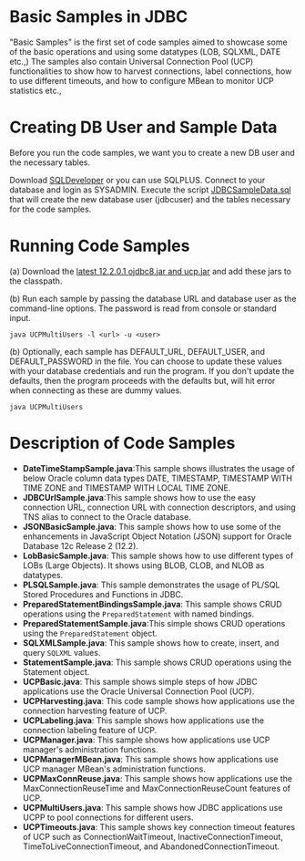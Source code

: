 
# Basic Samples in JDBC 

"Basic Samples" is the first set of code samples aimed to showcase some 
of the basic operations and using some datatypes (LOB, SQLXML, DATE etc.,)
The samples also contain Universal Connection Pool (UCP) functionalities to show
how to harvest connections, label connections, how to use different timeouts, and
how to configure MBean to monitor UCP statistics etc., 

# Creating DB User and Sample Data 
Before you run the code samples, we want you to create a new DB user and the necessary tables. 

Download [SQLDeveloper](http://www.oracle.com/technetwork/developer-tools/sql-developer/downloads/sqldev-downloads-42-3802334.html) or you can use SQLPLUS. Connect to your database and login as SYSADMIN. 
Execute the script [JDBCSampleData.sql](https://github.com/oracle/oracle-db-examples/blob/basicsamples/java/jdbc/BasicSamples/JDBCSampleData.sql) that will create the new database user (jdbcuser) and the 
tables necessary for the code samples. 

# Running Code Samples 

(a) Download the [latest 12.2.0.1 ojdbc8.jar and ucp.jar](http://www.oracle.com/technetwork/database/features/jdbc/jdbc-ucp-122-3110062.html) and add these jars to the classpath. 

(b) Run each sample by passing the database URL and database user as the command-line 
options. The password is read from console or standard input.  

```java UCPMultiUsers -l <url> -u <user>```
  
(b) Optionally, each sample has DEFAULT_URL, DEFAULT_USER, and DEFAULT_PASSWORD 
in the file. You can choose to update these values with your database credentials
and run the program. If you don't update the defaults, then the program proceeds with the defaults
but, will hit error when connecting as these are dummy values.

```java UCPMultiUsers```

# Description of Code Samples 

*  **DateTimeStampSample.java**:This sample shows illustrates the usage of below Oracle column data types 
DATE, TIMESTAMP, TIMESTAMP WITH TIME ZONE and TIMESTAMP WITH LOCAL TIME ZONE. 
* **JDBCUrlSample.java**:This sample shows how to use the easy connection URL, connection URL with connection descriptors, 
and using TNS alias to connect to the Oracle database. 
* **JSONBasicSample.java**: This sample shows how to use some of the enhancements in JavaScript Object Notation (JSON) support 
for Oracle Database 12c Release 2 (12.2).
* **LobBasicSample.java**: This sample shows how to use different types of LOBs (Large Objects). It shows using BLOB, CLOB, and NLOB as datatypes. 
* **PLSQLSample.java**: This sample demonstrates the usage of PL/SQL Stored Procedures and Functions in JDBC.
* **PreparedStatementBindingsSample.java**: This sample shows CRUD operations using the ```PreparedStatement``` with named bindings.
* **PreparedStatementSample.java**:This simple shows CRUD operations using the ```PreparedStatement``` object.
* **SQLXMLSample.java**: This sample shows how to create, insert, and query ``SQLXML`` values. 
* **StatementSample.java**: This sample shows CRUD operations using the Statement object.
* **UCPBasic.java**: This sample shows simple steps of how JDBC applications use the Oracle Universal Connection Pool (UCP).
* **UCPHarvesting.java**: This code sample shows how applications use the connection harvesting feature of UCP.
* **UCPLabeling.java**: This sample shows how applications use the connection labeling feature of UCP.
* **UCPManager.java**: This sample shows how applications use UCP manager's administration functions. 
* **UCPManagerMBean.java**: This sample shows how applications use UCP manager MBean's administration functions. 
* **UCPMaxConnReuse.java**: This sample shows how applications use the MaxConnectionReuseTime and MaxConnectionReuseCount features of UCP. 
* **UCPMultiUsers.java**: This sample shows how JDBC applications use UCPP to pool connections for different users.
* **UCPTimeouts.java**: This sample shows key connection timeout features of UCP such as ConnectionWaitTimeout, InactiveConnectionTimeout, TimeToLiveConnectionTimeout, and AbandonedConnectionTimeout.
     


